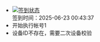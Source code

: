- [![签到状态](https://github.com/womade/Cloud189-Actions/actions/workflows/main.yml/badge.svg?branch=main)](https://github.com/womade/Cloud189-Actions/actions/workflows/main.yml) <br> 签到时间：2025-06-23 00:43:37
- 开始执行帐号1
- 设备ID不存在，需要二次设备校验
